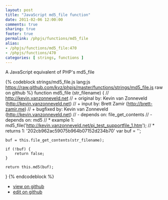 ```yaml
---
layout: post
title: "JavaScript md5_file function"
date: 2011-02-06 12:00:00
comments: true
sharing: true
footer: true
permalink: /phpjs/functions/md5_file
alias:
- /phpjs/functions/md5_file:470
- /phpjs/functions/470
categories: [ strings, functions ]
---
```

A JavaScript equivalent of PHP's md5_file
<!-- more -->
{% codeblock strings/md5_file.js lang:js https://raw.github.com/kvz/phpjs/master/functions/strings/md5_file.js raw on github %}
function md5_file (str_filename) {
    // http://kevin.vanzonneveld.net
    // +   original by: Kevin van Zonneveld (http://kevin.vanzonneveld.net)
    // +      input by: Brett Zamir (http://brett-zamir.me)
    // +   bugfixed by: Kevin van Zonneveld (http://kevin.vanzonneveld.net)
    // -    depends on: file_get_contents
    // -    depends on: md5
    // *     example 1: md5_file('http://kevin.vanzonneveld.net/pj_test_supportfile_1.htm');
    // *     returns 1: '202cb962ac59075b964b07152d234b70'
    var buf = '';

    buf = this.file_get_contents(str_filename);

    if (!buf) {
        return false;
    }

    return this.md5(buf);
}
{% endcodeblock %}
<ul>
 <li><a href="https://github.com/kvz/phpjs/blob/master/functions/strings/md5_file.js">view on github</a></li>
 <li><a href="https://github.com/kvz/phpjs/edit/master/functions/strings/md5_file.js">edit on github</a></li>
</ul>
